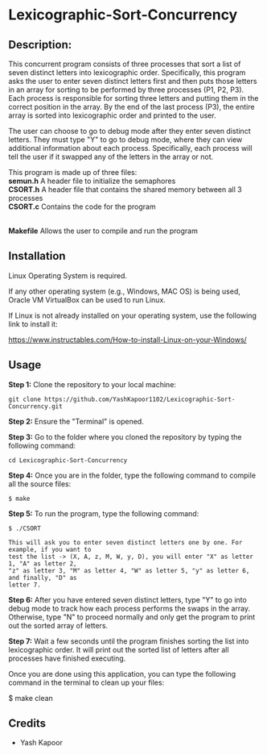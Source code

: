 # Lexicographic-Sort-Concurrency

## Description:
This concurrent program consists of three processes that sort a list of seven distinct letters into lexicographic order. Specifically, this program asks the user to enter seven distinct letters first and then puts those letters in an array for sorting to be performed by three processes (P1, P2, P3). Each process is responsible for sorting three letters and putting them in the correct position in the array. By the end of the last process (P3), the entire array is sorted into lexicographic order and printed to the user. 

The user can choose to go to debug mode after they enter seven distinct letters. They must type "Y" to go to debug mode, where they can view additional information about each process. Specifically, each process will tell the user if it swapped any of the letters in the array or not. 

This program is made up of three files:<br>
	**semun.h**		A header file to initialize the semaphores<br>
  	**CSORT.h**		A header file that contains the shared memory between all 3 processes<br>
  	**CSORT.c**	 	Contains the code for the program<br><br>

**Makefile**	Allows the user to compile and run the program


## Installation

Linux Operating System is required. 


If any other operating system (e.g., Windows, MAC OS) is being used, Oracle VM VirtualBox can be used to run Linux.


If Linux is not already installed on your operating system, use the following link to install it:

https://www.instructables.com/How-to-install-Linux-on-your-Windows/


## Usage

**Step 1:** Clone the repository to your local machine:
```
git clone https://github.com/YashKapoor1102/Lexicographic-Sort-Concurrency.git
```

**Step 2:** Ensure the "Terminal" is opened.

**Step 3:** Go to the folder where you cloned the repository by typing the following command:
```
cd Lexicographic-Sort-Concurrency
```

**Step 4:** Once you are in the folder, type the following command to compile all the source files:

	$ make

**Step 5:** To run the program, type the following command:

	$ ./CSORT

	This will ask you to enter seven distinct letters one by one. For example, if you want to 
	test the list -> (X, A, z, M, W, y, D), you will enter "X" as letter 1, "A" as letter 2, 
	"z" as letter 3, "M" as letter 4, "W" as letter 5, "y" as letter 6, and finally, "D" as 
	letter 7. 

**Step 6:** After you have entered seven distinct letters, type "Y" to go into debug mode to track how each process performs the swaps in the array. Otherwise, type "N" to proceed normally and 
	only get the program to print out the sorted array of letters.

**Step 7:** Wait a few seconds until the program finishes sorting the list into lexicographic order.
	It will print out the sorted list of letters after all processes have finished executing. 


Once you are done using this application, you can type the following command in the terminal to clean up your files:

$ make clean


## Credits
- Yash Kapoor

	

